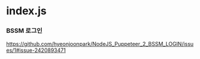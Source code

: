# index.js

### BSSM 로그인

https://github.com/hyeonjoonpark/NodeJS_Puppeteer_2_BSSM_LOGIN/issues/1#issue-2420893471

